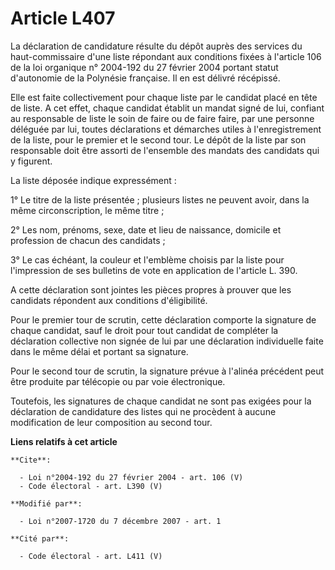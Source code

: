 # Article L407

La déclaration de candidature résulte du dépôt auprès des services du haut-commissaire d'une liste répondant aux conditions
fixées à l'article 106 de la loi organique n° 2004-192 du 27 février 2004 portant statut d'autonomie de la Polynésie
française. Il en est délivré récépissé. 

Elle est faite collectivement pour chaque liste par le candidat placé en tête de liste. A cet effet, chaque candidat établit
un mandat signé de lui, confiant au responsable de liste le soin de faire ou de faire faire, par une personne déléguée par
lui, toutes déclarations et démarches utiles à l'enregistrement de la liste, pour le premier et le second tour. Le dépôt de
la liste par son responsable doit être assorti de l'ensemble des mandats des candidats qui y figurent. 

La liste déposée indique expressément : 

1° Le titre de la liste présentée ; plusieurs listes ne peuvent avoir, dans la même circonscription, le même titre ; 

2° Les nom, prénoms, sexe, date et lieu de naissance, domicile et profession de chacun des candidats ; 

3° Le cas échéant, la couleur et l'emblème choisis par la liste pour l'impression de ses bulletins de vote en application de
l'article L. 390. 

A cette déclaration sont jointes les pièces propres à prouver que les candidats répondent aux conditions d'éligibilité. 

Pour le premier tour de scrutin, cette déclaration comporte la signature de chaque candidat, sauf le droit pour tout candidat
de compléter la déclaration collective non signée de lui par une déclaration individuelle faite dans le même délai et portant
sa signature. 

Pour le second tour de scrutin, la signature prévue à l'alinéa précédent peut être produite par télécopie ou par voie
électronique. 

Toutefois, les signatures de chaque candidat ne sont pas exigées pour la déclaration de candidature des listes qui ne
procèdent à aucune modification de leur composition au second tour.

**Liens relatifs à cet article**

	**Cite**:

	  - Loi n°2004-192 du 27 février 2004 - art. 106 (V)
	  - Code électoral - art. L390 (V)

	**Modifié par**:

	  - Loi n°2007-1720 du 7 décembre 2007 - art. 1

	**Cité par**:

	  - Code électoral - art. L411 (V)

